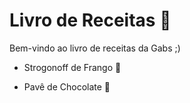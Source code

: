 # Livro de Receitas :shallow_pan_of_food:

Bem-vindo ao livro de receitas da Gabs ;)

- Strogonoff de Frango :chicken:

- Pavê de Chocolate :cake:

  ​

